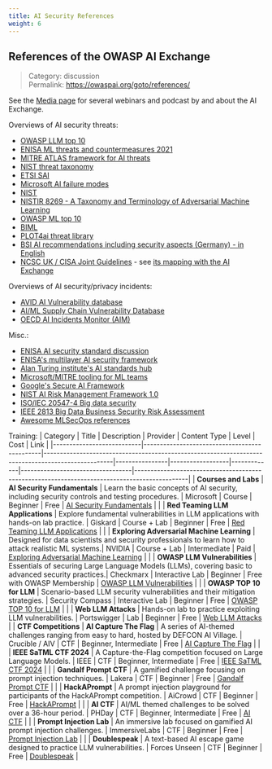 ```yaml
---
title: AI Security References
weight: 6
---
```

## References of the OWASP AI Exchange
>Category: discussion  
>Permalink: https://owaspai.org/goto/references/

See the [Media page](/media) for several webinars and podcast by and about the AI Exchange.

Overviews of AI security threats:

- [OWASP LLM top 10](https://llmtop10.com/)
- [ENISA ML threats and countermeasures 2021](https://www.enisa.europa.eu/publications/securing-machine-learning-algorithms)
- [MITRE ATLAS framework for AI threats](https://atlas.mitre.org/)
- [NIST threat taxonomy](https://csrc.nist.gov/publications/detail/white-paper/2023/03/08/adversarial-machine-learning-taxonomy-and-terminology/draft)
- [ETSI SAI](https://www.etsi.org/technologies/securing-artificial-intelligence)
- [Microsoft AI failure modes](https://docs.microsoft.com/en-us/security/failure-modes-in-machine-learning)
- [NIST](https://csrc.nist.gov/pubs/ai/100/2/e2023/final)
- [NISTIR 8269 - A Taxonomy and Terminology of Adversarial Machine Learning](https://csrc.nist.rip/external/nvlpubs.nist.gov/nistpubs/ir/2019/NIST.IR.8269-draft.pdf)
- [OWASP ML top 10](https://mltop10.info/)
- [BIML](https://berryvilleiml.com/taxonomy/)
- [PLOT4ai threat library](https://plot4.ai/library)
- [BSI AI recommendations including security aspects (Germany) - in English](https://www.bsi.bund.de/EN/Themen/Unternehmen-und-Organisationen/Informationen-und-Empfehlungen/Kuenstliche-Intelligenz/kuenstliche-intelligenz_node.html#doc916902bodyText8)
- [NCSC UK / CISA Joint Guidelines](https://www.ncsc.gov.uk/collection/guidelines-secure-ai-system-development) - see [its mapping with the AI Exchange](/goto/jointguidelines/)

Overviews of AI security/privacy incidents:

- [AVID AI Vulnerability database](https://avidml.org/)
- [AI/ML Supply Chain Vulnerability Database](https://sightline.protectai.com/)
- [OECD AI Incidents Monitor (AIM)](https://oecd.ai/en/incidents)

Misc.:

- [ENISA AI security standard discussion](https://www.enisa.europa.eu/publications/cybersecurity-of-ai-and-standardisation)
- [ENISA's multilayer AI security framework](https://www.enisa.europa.eu/publications/multilayer-framework-for-good-cybersecurity-practices-for-ai)
- [Alan Turing institute's AI standards hub](https://aistandardshub.org)
- [Microsoft/MITRE tooling for ML teams](https://www.mitre.org/news-insights/news-release/microsoft-and-mitre-create-tool-help-security-teams-prepare-attacks?sf175190906=1)
- [Google's Secure AI Framework](https://blog.google/technology/safety-security/introducing-googles-secure-ai-framework/)
- [NIST AI Risk Management Framework 1.0](https://doi.org/10.6028/NIST.AI.100-1)
- [ISO/IEC 20547-4 Big data security](https://www.iso.org/standard/71278.html)
- [IEEE 2813 Big Data Business Security Risk Assessment](https://standards.ieee.org/ieee/2813/7535/)
- [Awesome MLSecOps references](https://github.com/RiccardoBiosas/awesome-MLSecOps)

Training:
| Category                   | Title                                        | Description                                                                                       | Provider       | Content Type     | Level       | Cost                             | Link                                                                                         |
|---------------------------|----------------------------------------------|---------------------------------------------------------------------------------------------------|----------------|------------------|-------------|----------------------------------|----------------------------------------------------------------------------------------------|
| **Courses and Labs**               | **AI Security Fundamentals**                 | Learn the basic concepts of AI security, including security controls and testing procedures.      | Microsoft       | Course           | Beginner    | Free                             | [AI Security Fundamentals](https://learn.microsoft.com/en-us/training/paths/ai-security-fundamentals/) |
|                           | **Red Teaming LLM Applications**            | Explore fundamental vulnerabilities in LLM applications with hands-on lab practice.               | Giskard         | Course + Lab     | Beginner    | Free                             | [Red Teaming LLM Applications](https://www.deeplearning.ai/short-courses/red-teaming-llm-applications/) |
|                           | **Exploring Adversarial Machine Learning**  | Designed for data scientists and security professionals to learn how to attack realistic ML systems.| NVIDIA          | Course + Lab     | Intermediate | Paid                             | [Exploring Adversarial Machine Learning](https://learn.nvidia.com/courses/course-detail?course_id=course-v1:DLI+S-DS-03+V1) |
|                           | **OWASP LLM Vulnerabilities**                | Essentials of securing Large Language Models (LLMs), covering basic to advanced security practices.| Checkmarx | Interactive Lab | Beginner    | Free with OWASP Membership      | [OWASP LLM Vulnerabilities](https://owasp.codebashing.com/app/course?courseUuid=d0e55509-bff3-4860-8d0e-141a59ef152b) |
|                           | **OWASP TOP 10 for LLM**                    | Scenario-based LLM security vulnerabilities and their mitigation strategies.                      | Security Compass          | Interactive Lab   | Beginner    | Free                             | [OWASP TOP 10 for LLM](https://application.security/free/llm) |
|                           | **Web LLM Attacks**                         | Hands-on lab to practice exploiting LLM vulnerabilities.                                         | Portswigger     | Lab              | Beginner    | Free                             | [Web LLM Attacks](https://portswigger.net/web-security/llm-attacks) |
| **CTF Competitions**      | **AI Capture The Flag**                     | A series of AI-themed challenges ranging from easy to hard, hosted by DEFCON AI Village.         | Crucible / AIV        | CTF              | Beginner, Intermediate | Free                             | [AI Capture The Flag](https://crucible.dreadnode.io/) |
|                           | **IEEE SaTML CTF 2024**                     | A Capture-the-Flag competition focused on Large Language Models.                                 | IEEE            | CTF              | Beginner, Intermediate | Free                             | [IEEE SaTML CTF 2024](https://ctf.spylab.ai/) |
|                           | **Gandalf Prompt CTF**                      | A gamified challenge focusing on prompt injection techniques.                                     | Lakera          | CTF              | Beginner    | Free                             | [Gandalf Prompt CTF](https://gandalf.lakera.ai/) |
|                           | **HackAPrompt**                             | A prompt injection playground for participants of the HackAPrompt competition.                   | AiCrowd         | CTF              | Beginner    | Free                             | [HackAPrompt](https://huggingface.co/spaces/hackaprompt/playground) |
|                           | **AI CTF**                                  | AI/ML themed challenges to be solved over a 36-hour period.                                       | PHDay           | CTF              | Beginner, Intermediate | Free                             | [AI CTF](https://aictf.phdays.fun/) |
|                           | **Prompt Injection Lab**                    | An immersive lab focused on gamified AI prompt injection challenges.                              | ImmersiveLabs    | CTF              | Beginner    | Free                             | [Prompt Injection Lab](https://prompting.ai.immersivelabs.com/) |
|                           | **Doublespeak**                             | A text-based AI escape game designed to practice LLM vulnerabilities.                             | Forces Unseen    | CTF              | Beginner    | Free                             | [Doublespeak](https://doublespeak.chat/#/) |
